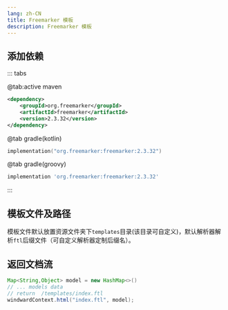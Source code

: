 ```yaml
---
lang: zh-CN
title: Freemarker 模板
description: Freemarker 模板
---
```


## 添加依赖

::: tabs

@tab:active maven

```xml
<dependency>
    <groupId>org.freemarker</groupId>
    <artifactId>freemarker</artifactId>
    <version>2.3.32</version>
</dependency>
```

@tab gradle(kotlin)

```kotlin
implementation("org.freemarker:freemarker:2.3.32")
```

@tab gradle(groovy)

```groovy
implementation 'org.freemarker:freemarker:2.3.32'
```

:::

## 模板文件及路径

模板文件默认放置资源文件夹下`templates`目录(该目录可自定义)，默认解析器解析`ftl`后缀文件（可自定义解析器定制后缀名）。

## 返回文档流

```java
Map<String,Object> model = new HashMap<>()
// ... models data
// return  /templates/index.ftl
windwardContext.html("index.ftl", model);
```
